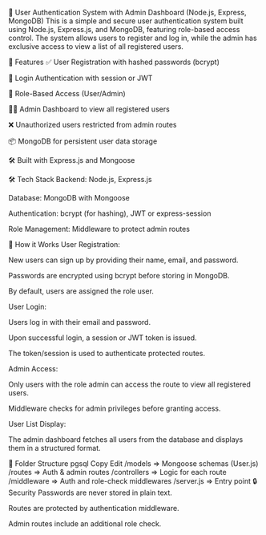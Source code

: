 🔐 User Authentication System with Admin Dashboard (Node.js, Express, MongoDB)
This is a simple and secure user authentication system built using Node.js, Express.js, and MongoDB, featuring role-based access control. The system allows users to register and log in, while the admin has exclusive access to view a list of all registered users.

🚀 Features
✅ User Registration with hashed passwords (bcrypt)

🔐 Login Authentication with session or JWT

👤 Role-Based Access (User/Admin)

🧑‍💼 Admin Dashboard to view all registered users

❌ Unauthorized users restricted from admin routes

📦 MongoDB for persistent user data storage

🛠 Built with Express.js and Mongoose

🛠 Tech Stack
Backend: Node.js, Express.js

Database: MongoDB with Mongoose

Authentication: bcrypt (for hashing), JWT or express-session

Role Management: Middleware to protect admin routes

🔧 How it Works
User Registration:

New users can sign up by providing their name, email, and password.

Passwords are encrypted using bcrypt before storing in MongoDB.

By default, users are assigned the role user.

User Login:

Users log in with their email and password.

Upon successful login, a session or JWT token is issued.

The token/session is used to authenticate protected routes.

Admin Access:

Only users with the role admin can access the route to view all registered users.

Middleware checks for admin privileges before granting access.

User List Display:

The admin dashboard fetches all users from the database and displays them in a structured format.

📁 Folder Structure
pgsql
Copy
Edit
/models        => Mongoose schemas (User.js)
/routes        => Auth & admin routes
/controllers   => Logic for each route
/middleware    => Auth and role-check middlewares
/server.js     => Entry point
🔒 Security
Passwords are never stored in plain text.

Routes are protected by authentication middleware.

Admin routes include an additional role check.

